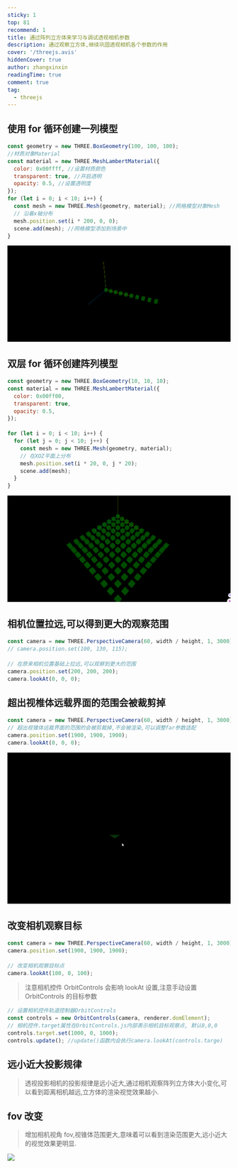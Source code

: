 ```yaml
---
sticky: 1
top: 81
recommend: 1
title: 通过阵列立方体来学习与调试透视相机参数
description: 通过观察立方体,继续巩固透视相机各个参数的作用
cover: '/threejs.avis'
hiddenCover: true
author: zhangxinxin
readingTime: true
comment: true
tag:
  - threejs
---
```


## 使用 for 循环创建一列模型

```js
const geometry = new THREE.BoxGeometry(100, 100, 100);
//材质对象Material
const material = new THREE.MeshLambertMaterial({
  color: 0x00ffff, //设置材质颜色
  transparent: true, //开启透明
  opacity: 0.5, //设置透明度
});
for (let i = 0; i < 10; i++) {
  const mesh = new THREE.Mesh(geometry, material); //网格模型对象Mesh
  // 沿着x轴分布
  mesh.position.set(i * 200, 0, 0);
  scene.add(mesh); //网格模型添加到场景中
}
```

![](../public/threejs/创建一列物体.png)

## 双层 for 循环创建阵列模型

```js
const geometry = new THREE.BoxGeometry(10, 10, 10);
const material = new THREE.MeshLambertMaterial({
  color: 0x00ff00,
  transparent: true,
  opacity: 0.5,
});

for (let i = 0; i < 10; i++) {
  for (let j = 0; j < 10; j++) {
    const mesh = new THREE.Mesh(geometry, material);
    // 在XOZ平面上分布
    mesh.position.set(i * 20, 0, j * 20);
    scene.add(mesh);
  }
}
```

![](../public/threejs/列与行上都创建物体.png)

## 相机位置拉远,可以得到更大的观察范围

```js
const camera = new THREE.PerspectiveCamera(60, width / height, 1, 3000);
// camera.position.set(100, 130, 115);

// 在原来相机位置基础上拉远,可以观察到更大的范围
camera.position.set(200, 200, 200);
camera.lookAt(0, 0, 0);
```

## 超出视椎体远载界面的范围会被裁剪掉

```js
const camera = new THREE.PerspectiveCamera(60, width / height, 1, 3000);
// 超出视锥体远裁界面的范围的会被剪裁掉,不会被渲染,可以调整far参数适配
camera.position.set(1900, 1900, 1900);
camera.lookAt(0, 0, 0);
```

![](../public/threejs/超出视椎体远载界面的范围会被裁剪掉.gif)

## 改变相机观察目标

```js
const camera = new THREE.PerspectiveCamera(60, width / height, 1, 3000);
camera.position.set(1900, 1900, 1900);

// 改变相机观察目标点
camera.lookAt(100, 0, 100);
```

> 注意相机控件 OrbitControls 会影响 lookAt 设置,注意手动设置 OrbitControls 的目标参数

```js
// 设置相机控件轨道控制器OrbitControls
const controls = new OrbitControls(camera, renderer.domElement);
// 相机控件.target属性在OrbitControls.js内部表示相机目标观察点, 默认0,0,0
controls.target.set(1000, 0, 1000);
controls.update(); //update()函数内会执行camera.lookAt(controls.targe)
```

## 远小近大投影规律

> 透视投影相机的投影规律是远小近大,通过相机观察阵列立方体大小变化,可以看到距离相机越远,立方体的渲染视觉效果越小.

## fov 改变

> 增加相机视角 fov,视锥体范围更大,意味着可以看到渲染范围更大,远小近大的视觉效果更明显.

![](../public/threejs/改变fov.gif)
